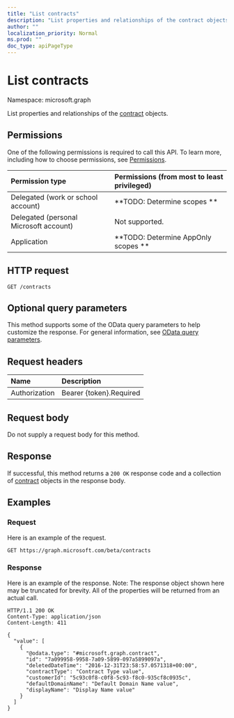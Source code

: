 ```yaml
---
title: "List contracts"
description: "List properties and relationships of the contract objects."
author: ""
localization_priority: Normal
ms.prod: ""
doc_type: apiPageType
---
```


# List contracts

Namespace: microsoft.graph

List properties and relationships of the [contract](../resources/contract.md) objects.

## Permissions
One of the following permissions is required to call this API. To learn more, including how to choose permissions, see [Permissions](/concepts/permissions-reference.md).

|Permission type|Permissions (from most to least privileged)|
|:---|:---|
|Delegated (work or school account)|**TODO: Determine scopes **|
|Delegated (personal Microsoft account)|Not supported.|
|Application|**TODO: Determine AppOnly scopes **|

## HTTP request
<!-- {
  "blockType": "ignored"
}
-->
``` http
GET /contracts
```

## Optional query parameters
This method supports some of the OData query parameters to help customize the response. For general information, see [OData query parameters](/graph/query-parameters).

## Request headers
|Name|Description|
|:---|:---|
|Authorization|Bearer {token}.Required|

## Request body
Do not supply a request body for this method.

## Response
If successful, this method returns a `200 OK` response code and a collection of [contract](../resources/contract.md) objects in the response body.

## Examples

### Request
Here is an example of the request.
<!-- {
  "blockType": "request",
  "name": "get_contract"
}
-->
``` http
GET https://graph.microsoft.com/beta/contracts
```

### Response
Here is an example of the response. Note: The response object shown here may be truncated for brevity. All of the properties will be returned from an actual call.
<!-- {
  "blockType": "response",
  "truncated": true,
  "@odata.type": "collection(microsoft.graph.contract)"
}
-->
``` http
HTTP/1.1 200 OK
Content-Type: application/json
Content-Length: 411

{
  "value": [
    {
      "@odata.type": "#microsoft.graph.contract",
      "id": "7a099958-9958-7a09-5899-097a5899097a",
      "deletedDateTime": "2016-12-31T23:58:57.0571318+00:00",
      "contractType": "Contract Type value",
      "customerId": "5c93c0f8-c0f8-5c93-f8c0-935cf8c0935c",
      "defaultDomainName": "Default Domain Name value",
      "displayName": "Display Name value"
    }
  ]
}
```


